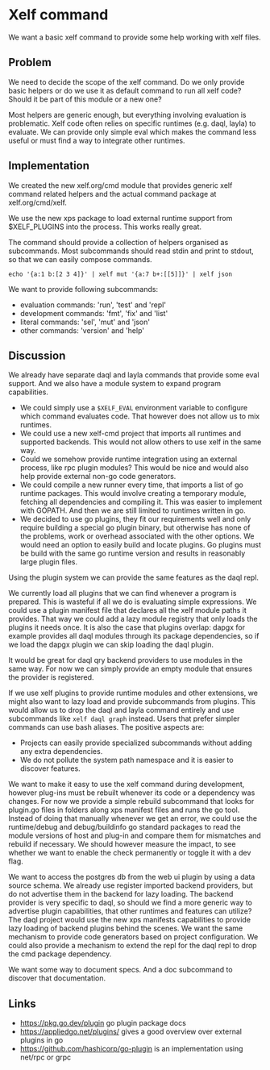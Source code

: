 Xelf command
============

We want a basic xelf command to provide some help working with xelf files.

Problem
-------

We need to decide the scope of the xelf command. Do we only provide basic helpers or do we use it
as default command to run all xelf code? Should it be part of this module or a new one?

Most helpers are generic enough, but everything involving evaluation is problematic. Xelf code often
relies on specific runtimes (e.g. daql, layla) to evaluate. We can provide only simple eval which
makes the command less useful or must find a way to integrate other runtimes.

Implementation
--------------

We created the new xelf.org/cmd module that provides generic xelf command related helpers and the
actual command package at xelf.org/cmd/xelf.

We use the new xps package to load external runtime support from $XELF_PLUGINS into the process.
This works really great.

The command should provide a collection of helpers organised as subcommands. Most subcommands should
read stdin and print to stdout, so that we can easily compose commands.

	echo '{a:1 b:[2 3 4]}' | xelf mut '{a:7 b+:[[5]]}' | xelf json

We want to provide following subcommands:
 * evaluation commands:  'run', 'test' and 'repl'
 * development commands: 'fmt', 'fix' and 'list'
 * literal commands:     'sel', 'mut' and 'json'
 * other commands:       'version' and 'help'

Discussion
----------

We already have separate daql and layla commands that provide some eval support. And we also have a
module system to expand program capabilities.

 * We could simply use a `$XELF_EVAL` environment variable to configure which command evaluates
   code. That however does not allow us to mix runtimes.
 * We could use a new xelf-cmd project that imports all runtimes and supported backends. This would
   not allow others to use xelf in the same way.
 * Could we somehow provide runtime integration using an external process, like rpc plugin modules?
   This would be nice and would also help provide external non-go code generators.
 * We could compile a new runner every time, that imports a list of go runtime packages. This would
   involve creating a temporary module, fetching all dependencies and compiling it. This was easier
   to implement with GOPATH. And then we are still limited to runtimes written in go.
 * We decided to use go plugins, they fit our requirements well and only require building a special
   go plugin binary, but otherwise has none of the problems, work or overhead associated with the
   other options. We would need an option to easily build and locate plugins. Go plugins must be
   build with the same go runtime version and results in reasonably large plugin files.

Using the plugin system we can provide the same features as the daql repl.

We currently load all plugins that we can find whenever a program is prepared. This is wasteful if
all we do is evaluating simple expressions. We could use a plugin manifest file that declares all
the xelf module paths it provides. That way we could add a lazy module registry that only loads the
plugins it needs once. It is also the case that plugins overlap: dapgx for example provides all daql
modules through its package dependencies, so if we load the dapgx plugin we can skip loading the
daql plugin.

It would be great for daql qry backend providers to use modules in the same way. For now we can
simply provide an empty module that ensures the provider is registered.

If we use xelf plugins to provide runtime modules and other extensions, we might also want to
lazy load and provide subcommands from plugins. This would allow us to drop the daql and layla
command entirely and use subcommands like `xelf daql graph` instead. Users that prefer simpler
commands can use bash aliases. The positive aspects are:

 * Projects can easily provide specialized subcommands without adding any extra dependencies.
 * We do not pollute the system path namespace and it is easier to discover features.

We want to make it easy to use the xelf command during development, however plug-ins must be rebuilt
whenever its code or a dependency was changes. For now we provide a simple rebuild subcommand that
looks for plugin.go files in folders along xps manifest files and runs the go tool. Instead of doing
that manually whenever we get an error, we could use the runtime/debug and debug/buildinfo go
standard packages to read the module versions of host and plug-in and compare them for mismatches
and rebuild if necessary. We should however measure the impact, to see whether we want to enable the
check permanently or toggle it with a dev flag.

We want to access the postgres db from the web ui plugin by using a data source schema. We already
use register imported backend providers, but do not advertise them in the backend for lazy loading.
The backend provider is very specific to daql, so should we find a more generic way to advertise
plugin capabilities, that other runtimes and features can utilize? The daql project would use the
new xps manifests capabilities to provide lazy loading of backend plugins behind the scenes. We want
the same mechanism to provide code generators based on project configuration. We could also provide
a mechanism to extend the repl for the daql repl to drop the cmd package dependency.

We want some way to document specs. And a doc subcommand to discover that documentation.

Links
-----

 * https://pkg.go.dev/plugin go plugin package docs
 * https://appliedgo.net/plugins/ gives a good overview over external plugins in go
 * https://github.com/hashicorp/go-plugin is an implementation using net/rpc or grpc
